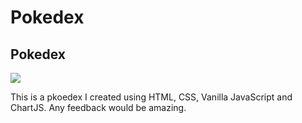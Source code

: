 # Pokedex
Pokedex
---

<img src="./design/Pokedex.gif"/>

This is a pkoedex I created using HTML, CSS, Vanilla JavaScript and ChartJS. Any feedback would be amazing.
